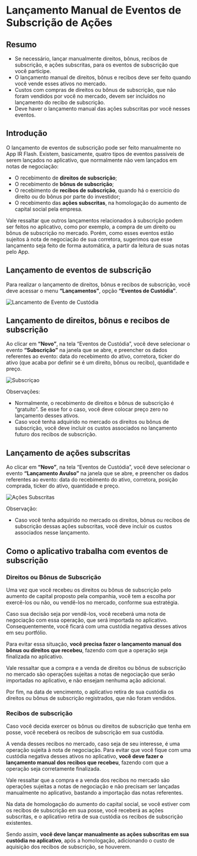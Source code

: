 # Lançamento Manual de Eventos de Subscrição de Ações

## Resumo

- Se necessário, lançar manualmente direitos, bônus, recibos de subscrição, e ações subscritas, para os eventos de subscrição que você participe.
- O lançamento manual de direitos, bônus e recibos deve ser feito quando você vende esses ativos no mercado.
- Custos com compras de direitos ou bônus de subscrição, que não foram vendidos por você no mercado, devem ser incluídos no lançamento do recibo de subscrição. 
- Deve haver o lançamento manual das ações subscritas por você nesses eventos.

## Introdução

O lançamento de eventos de subscrição pode ser feito manualmente no App IR Flash.
Existem, basicamente, quatro tipos de eventos passíveis de serem lançados no aplicativo, que normalmente não vem lançados em notas de negociação:

- O recebimento de **direitos de subscrição**;
- O recebimento de **bônus de subscrição**;
- O recebimento de **recibos de subscrição**, quando há o exercício do direito ou do bônus por parte do investidor;
- O recebimento das **ações subscritas**, na homologação do aumento de capital social pela empresa.

Vale ressaltar que outros lançamentos relacionados à subscrição podem ser feitos no aplicativo, como por exemplo, a compra de um direito ou bônus de subscrição no mercado. Porém, como esses eventos estão sujeitos à nota de negociação de sua corretora, sugerimos que esse lançamento seja feito de forma automática, a partir da leitura de suas notas pelo App.

## Lançamento de eventos de subscrição

Para realizar o lançamento de direitos, bônus e recibos de subscrição, você deve acessar o menu **“Lançamentos”**, opção **“Eventos de Custódia”**.

![Lancamento de Evento de Custódia](https://images2.imgbox.com/e2/8e/tudbJ3IO_o.png)

## Lançamento de direitos, bônus e recibos de subscrição

Ao clicar em **“Novo”**, na tela “Eventos de Custódia”, você deve selecionar o evento **“Subscrição”** na janela que se abre, e preencher os dados referentes ao evento: data do recebimento do ativo, corretora, ticker do ativo (que acaba por definir se é um direito, bônus ou recibo), quantidade e preço.

![Subscriçao](https://images2.imgbox.com/47/16/EesshbMc_o.png)

Observações:

- Normalmente, o recebimento de direitos e bônus de subscrição é “gratuito”. Se esse for o caso, você deve colocar preço zero no lançamento desses ativos.
- Caso você tenha adquirido no mercado os direitos ou bônus de subscrição, você deve incluir os custos associados no lançamento futuro dos recibos de subscrição.

## Lançamento de ações subscritas

Ao clicar em **“Novo”**, na tela “Eventos de Custódia”, você deve selecionar o evento **“Lançamento Avulso”** na janela que se abre, e preencher os dados referentes ao evento: data do recebimento do ativo, corretora, posição comprada, ticker do ativo, quantidade e preço.

![Ações Subscritas](https://images2.imgbox.com/c0/f5/883RZE6z_o.png)

Observação:

- Caso você tenha adquirido no mercado os direitos, bônus ou recibos de subscrição dessas ações subscritas, você deve incluir os custos associados nesse lançamento.

## Como o aplicativo trabalha com eventos de subscrição

### Direitos ou Bônus de Subscrição

Uma vez que você recebeu os direitos ou bônus de subscrição pelo aumento de capital proposto pela companhia, você tem a escolha por exercê-los ou não, ou vendê-los no mercado, conforme sua estratégia.

Caso sua decisão seja por vendê-los, você receberá uma nota de negociação com essa operação, que será importada no aplicativo. Consequentemente, você ficará com uma custódia negativa desses ativos em seu portfólio.

Para evitar essa situação, **você precisa fazer o lançamento manual dos bônus ou direitos que recebeu**, fazendo com que a operação seja finalizada no aplicativo.

Vale ressaltar que a compra e a venda de direitos ou bônus de subscrição no mercado são operações sujeitas a notas de negociação que serão importadas no aplicativo, e não ensejam nenhuma ação adicional. 

Por fim, na data de vencimento, o aplicativo retira de sua custódia os direitos ou bônus de subscrição registrados, que não foram vendidos.

### Recibos de subscrição

Caso você decida exercer os bônus ou direitos de subscrição que tenha em posse, você receberá os recibos de subscrição em sua custódia.

A venda desses recibos no mercado, caso seja de seu interesse, é uma operação sujeita à nota de negociação. Para evitar que você fique com uma custódia negativa desses ativos no aplicativo, **você deve fazer o lançamento manual dos recibos que recebeu**, fazendo com que a operação seja corretamente finalizada.

Vale ressaltar que a compra e a venda dos recibos no mercado são operações sujeitas a notas de negociação e não precisam ser lançadas manualmente no aplicativo, bastando a importação das notas referentes.

Na data de homologação do aumento do capital social, se você estiver com os recibos de subscrição em sua posse, você receberá as ações subscritas, e o aplicativo retira de sua custódia os recibos de subscrição existentes.

Sendo assim, **você deve lançar manualmente as ações subscritas em sua custódia no aplicativo**, após a homologação, adicionando o custo de aquisição dos recibos de subscrição, se houverem.
